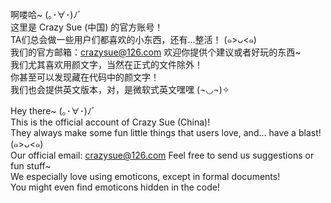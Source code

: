 啊喽哈~ (｡･∀･)ﾉﾞ  
这里是 Crazy Sue (中国) 的官方账号！  
TA们总会做一些用户们都喜欢的小东西，还有...整活！ (๑>ᴗ<๑)  
我们的官方邮箱：crazysue@126.com 欢迎你提供个建议或者好玩的东西~  
我们尤其喜欢用颜文字，当然在正式的文件除外！  
你甚至可以发现藏在代码中的颜文字！  
我们也会提供英文版本，对，是微软式英文嘿嘿 (¬◡¬)✧  

Hey there~ (｡･∀･)ﾉﾞ  
This is the official account of Crazy Sue (China)!  
They always make some fun little things that users love, and... have a blast! (๑>ᴗ<๑)  
Our official email: crazysue@126.com Feel free to send us suggestions or fun stuff~  
We especially love using emoticons, except in formal documents!  
You might even find emoticons hidden in the code!  
